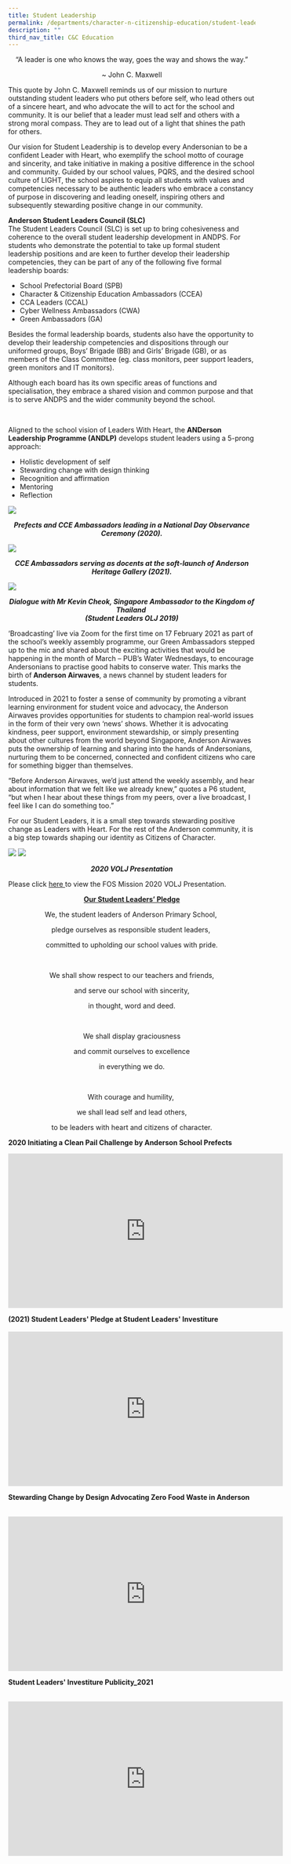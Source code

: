 ```yaml
---
title: Student Leadership
permalink: /departments/character-n-citizenship-education/student-leadership
description: ""
third_nav_title: C&C Education
---
```

<p style="text-align: center;">“A leader is one who knows the way, goes the way and shows the way.”</p>
<p style="text-align: center;">~ John C. Maxwell</p>
<p>This quote by John C. Maxwell reminds us of our mission to nurture outstanding student leaders who put others before self, who lead others out of a sincere heart, and who advocate the will to act for the school and community. It is our belief that a leader must lead self and others with a strong moral compass. They are to lead out of a light that shines the path for others.</p>
<p>Our vision for Student Leadership is to develop every Andersonian to be a confident Leader with Heart, who exemplify the school motto of courage and sincerity, and take initiative in making a positive difference in the school and community. Guided by our school values, PQRS, and the desired school culture of LIGHT, the school aspires to equip all students with values and competencies necessary to be authentic leaders who embrace a constancy of purpose in discovering and leading oneself, inspiring others and subsequently stewarding positive change in our community.</p>
<p><strong>Anderson Student Leaders Council (SLC)</strong><br>
The Student Leaders Council (SLC) is set up to bring cohesiveness and coherence to the overall student leadership development in ANDPS. For students who demonstrate the potential to take up formal student leadership positions and are keen to further develop their leadership competencies, they can be part of any of the following five formal leadership boards:</p>
<ul>
<li>School Prefectorial Board (SPB)</li>
<li>Character &amp; Citizenship Education Ambassadors (CCEA)</li>
<li>CCA Leaders (CCAL)</li>
<li>Cyber Wellness Ambassadors (CWA)</li>
<li>Green Ambassadors (GA)</li>
</ul>

<p>Besides the formal leadership boards, students also have the opportunity to develop their leadership competencies and dispositions through our uniformed groups, Boys’ Brigade (BB) and Girls’ Brigade (GB), or as members of the Class Committee (eg. class monitors, peer support leaders, green monitors and IT monitors).</p>

<p>Although each board has its own specific areas of functions and specialisation, they embrace a shared vision and common purpose and that is to serve ANDPS and the wider community beyond the school.</p>
<div>&nbsp;</div>
<div>
<p>Aligned to the school vision of Leaders With Heart, the&nbsp;<strong>ANDerson Leadership Programme (ANDLP)</strong>&nbsp;develops student leaders using a 5-prong approach:</p>
<div>
<ul>
<li>Holistic development of self</li>
<li>Stewarding change with design thinking</li>
<li>Recognition and affirmation</li>
<li>Mentoring</li>
<li>Reflection</li>
</ul>
</div>
</div>
<img src="/images/apscce3.jpeg">
<p style="text-align: center;"><strong><em>Prefects and CCE Ambassadors leading in a National Day Observance Ceremony (2020).</em></strong></p>
<img src="/images/apscce4.png">
<p style="text-align: center;"><strong><em>CCE Ambassadors serving as docents at the soft-launch of Anderson Heritage Gallery (2021).</em></strong></p>
<img src="/images/apscce5.jpeg">
<p style="text-align: center;"><strong><em>Dialogue with Mr Kevin Cheok, Singapore Ambassador to the Kingdom of Thailand&nbsp;<br></em></strong><strong><em>(Student Leaders OLJ 2019)</em></strong></p>
<p>‘Broadcasting’ live via Zoom for the first time on 17 February 2021 as part of the school’s weekly assembly programme, our Green Ambassadors stepped up to the mic and shared about the exciting activities that would be happening in the month of March – PUB’s Water Wednesdays, to encourage Andersonians to practise good habits to conserve water. This marks the birth of<strong>&nbsp;Anderson Airwaves</strong>, a news channel by student leaders for students.</p>
<p>Introduced in 2021 to foster a sense of community by promoting a vibrant learning environment for student voice and advocacy, the Anderson Airwaves provides opportunities for students to champion real-world issues in the form of their very own ‘news’ shows. Whether it is advocating kindness, peer support, environment stewardship, or simply presenting about other cultures from the world beyond Singapore, Anderson Airwaves puts the ownership of learning and sharing into the hands of Andersonians, nurturing them to be concerned, connected and confident citizens who care for something bigger than themselves.</p>
<p>“Before Anderson Airwaves, we’d just attend the weekly assembly, and hear about information that we felt like we already knew,” quotes a P6 student, “but when I hear about these things from my peers, over a live broadcast, I feel like I can do something too.”</p>
<p>For our Student Leaders, it is a small step towards stewarding positive change as Leaders with Heart. For the rest of the Anderson community, it is a big step towards shaping our identity as Citizens of Character.</p>
<img src="/images/2020%20VOLJ%20presentation%20by%20Student%20Leaders%201.jpeg">
<img src="/images/2020%20VOLJ%20presentation%20by%20Student%20Leaders%202.jpeg">
<p style="text-align: center;"><strong><em>2020 VOLJ Presentation</em></strong></p>
<p>Please click&nbsp;<a target="" href="/files/FOS%20Mission%20and%202020%20VOLJ%20presentation_compressed%20(1).pdf">here&nbsp;</a>to view the FOS Mission 2020 VOLJ Presentation.</p>
<p style="text-align: center;"><strong><u>Our Student Leaders’ Pledge</u></strong></p>
<p style="text-align: center;">We, the student leaders of Anderson Primary School,&nbsp;</p>
<p style="text-align: center;">pledge ourselves as responsible student leaders,&nbsp;</p>
<p style="text-align: center;">committed to upholding our school values with pride.</p>
<p style="text-align: center;">&nbsp;</p>
<p style="text-align: center;">We shall show respect to our teachers and friends,</p>
<p style="text-align: center;">and serve our school with sincerity,</p>
<p style="text-align: center;">in thought, word and deed.</p>
<p style="text-align: center;">&nbsp;</p>
<p style="text-align: center;">We shall display graciousness</p>
<p style="text-align: center;">and commit ourselves to excellence</p>
<p style="text-align: center;">in everything we do.</p>
<p style="text-align: center;">&nbsp;</p>
<p style="text-align: center;">With courage and humility,&nbsp;</p>
<p style="text-align: center;">we shall lead self and lead others,</p>
<p style="text-align: center;">to be leaders with heart and citizens of character.</p>
<p><strong>2020 Initiating a Clean Pail Challenge by Anderson School Prefects</strong></p>
<div><iframe data-mce-fragment="1" allowfullscreen="allowfullscreen" frameborder="0" height="315" width="560" src="https://www.youtube.com/embed/dF8QWohu03Y" title="YouTube video player" class="ive_eobj_center"></iframe></div>

<p><strong>(2021) Student Leaders' Pledge at Student Leaders' Investiture</strong><br><br><iframe data-mce-fragment="1" allowfullscreen="allowfullscreen" frameborder="0" height="315" width="560" src="https://www.youtube.com/embed/Mpspjpnzszw" title="YouTube video player" class="ive_eobj_center"></iframe></p>
<p><strong>Stewarding Change by Design Advocating Zero Food Waste in Anderson</strong></p>
<div><strong><br></strong><iframe data-mce-fragment="1" allowfullscreen="allowfullscreen" frameborder="0" height="315" width="560" src="https://www.youtube.com/embed/aSyK_xEa_Uc" title="YouTube video player" class="ive_eobj_center"></iframe></div>
<div>
<p><strong>Student Leaders' Investiture Publicity_2021</strong></p>
<div><strong>&nbsp;</strong></div>
<iframe data-mce-fragment="1" allowfullscreen="allowfullscreen" frameborder="0" height="315" width="560" src="https://www.youtube.com/embed/XpeOVFF-HzE" title="YouTube video player" class="ive_eobj_center"></iframe></div>